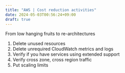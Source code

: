 ```yaml
---
title: "AWS | Cost reduction activities"
date: 2024-05-03T00:56:24+09:00
draft: true
---
```


From low hanging fruits to re-architectures

1. Delete unused resources
2. Delete unrequired CloudWatch metrics and logs
3. Verify if you have services using extended support
4. Verify cross zone, cross region traffic
5. Put scaling limits